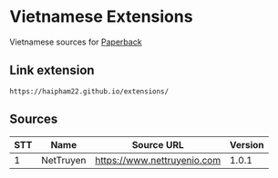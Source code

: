 # Vietnamese Extensions

Vietnamese sources for [Paperback](https://paperback.moe/)

## Link extension

```
https://haipham22.github.io/extensions/
```

## Sources

| STT | Name      | Source URL                  | Version |
|-----|-----------|-----------------------------|---------|
| 1   | NetTruyen | https://www.nettruyenio.com | 1.0.1   |
